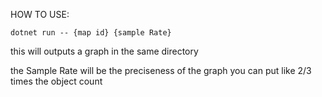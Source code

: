 HOW TO USE:

`dotnet run -- {map id} {sample Rate}`

this will outputs a graph in the same directory

the Sample Rate will be the preciseness of the graph
you can put like 2/3 times the object count
